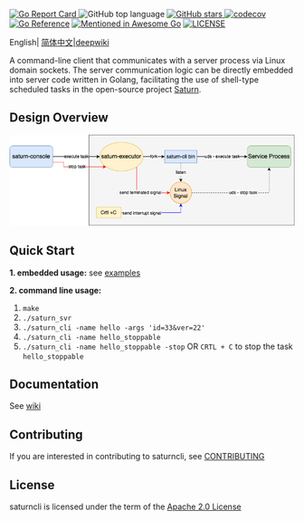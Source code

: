 [![Go Report Card](https://goreportcard.com/badge/github.com/kingson4wu/saturncli)&nbsp;](https://goreportcard.com/report/github.com/kingson4wu/saturncli)![GitHub top language](https://img.shields.io/github/languages/top/kingson4wu/saturncli)&nbsp;[![GitHub stars](https://img.shields.io/github/stars/kingson4wu/saturncli)&nbsp;](https://github.com/kingson4wu/saturncli/stargazers)[![codecov](https://codecov.io/gh/kingson4wu/saturncli/branch/main/graph/badge.svg)](https://codecov.io/gh/kingson4wu/saturncli) [![Go Reference](https://pkg.go.dev/badge/github.com/kingson4wu/saturncli.svg)](https://pkg.go.dev/github.com/kingson4wu/saturncli) [![Mentioned in Awesome Go](https://awesome.re/mentioned-badge.svg)](https://github.com/avelino/awesome-go#database) [![LICENSE](https://img.shields.io/github/license/kingson4wu/saturncli.svg?style=flat-square)](https://github.com/kingson4wu/saturncli/blob/main/LICENSE)

English| [简体中文](https://github.com/kingson4wu/saturncli/blob/main/README-CN.md)|[deepwiki](https://deepwiki.com/Kingson4Wu/saturncli)

A command-line client that communicates with a server process via Linux domain sockets. The server communication logic can be directly embedded into server code written in Golang, facilitating the use of shell-type scheduled tasks in the open-source project [Saturn](https://github.com/vipshop/Saturn).

## Design Overview

![](https://github.com/kingson4wu/saturncli/blob/main/resource/img/design-overview-saturn-cli-go.png)

## Quick Start

**1. embedded usage:** see [examples](https://github.com/kingson4wu/saturncli/tree/main/examples) 

**2. command line usage:**
1. `make`
2. `./saturn_svr`
3. `./saturn_cli -name hello -args 'id=33&ver=22'`
4. `./saturn_cli -name hello_stoppable` 
5. `./saturn_cli -name hello_stoppable -stop` OR `CRTL + C` to stop the task `hello_stoppable`

## Documentation

See [wiki](https://github.com/kingson4wu/saturncli/wiki)

## Contributing

If you are interested in contributing to saturncli, see [CONTRIBUTING](https://github.com/kingson4wu/saturncli/blob/main/CONTRIBUTING.md) 

## License

saturncli is licensed under the term of the [Apache 2.0 License](https://github.com/kingson4wu/saturncli/blob/main/LICENSE)

